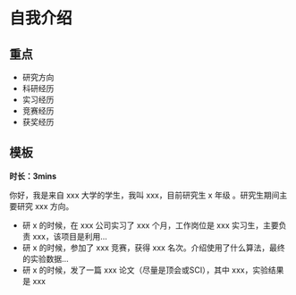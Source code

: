 # 自我介绍

## 重点

- 研究方向
- 科研经历
- 实习经历
- 竞赛经历
- 获奖经历

## 模板

**时长：3mins**

你好，我是来自 xxx 大学的学生，我叫 xxx，目前研究生 x 年级 。研究生期间主要研究 xxx 方向。

- 研 x 的时候，在 xxx 公司实习了 xxx 个月，工作岗位是 xxx 实习生，主要负责 xxx，该项目是利用...
- 研 x 的时候，参加了 xxx 竞赛，获得 xxx 名次。介绍使用了什么算法，最终的实验数据...
- 研 x 的时候，发了一篇 xxx 论文（尽量是顶会或SCI），其中 xxx，实验结果是 xxx
